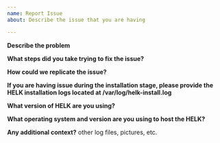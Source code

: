 ```yaml
---
name: Report Issue
about: Describe the issue that you are having

---
```


**Describe the problem**

**What steps did you take trying to fix the issue?**

**How could we replicate the issue?**

**If you are having issue during the installation stage, please provide the HELK installation logs located at /var/log/helk-install.log**

**What version of HELK are you using?**

**What operating system and version are you using to host the HELK?**

**Any additional context?**
other log files, pictures, etc.
